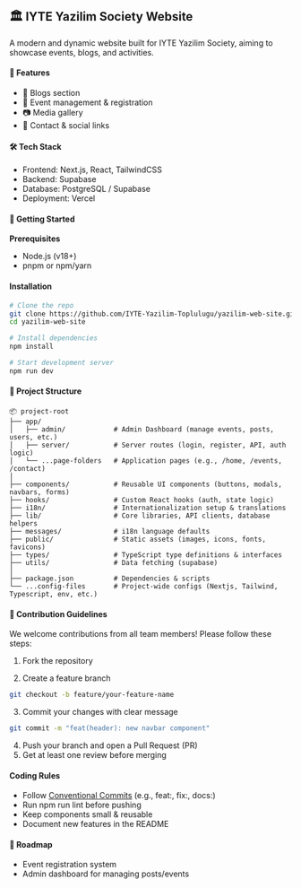 ## 🏛️ IYTE Yazilim Society Website

A modern and dynamic website built for IYTE Yazilim Society, aiming to showcase events, blogs, and activities.

#### 📌 Features
- 📰 Blogs section
- 📅 Event management & registration
- 📷 Media gallery
- 📩 Contact & social links

#### 🛠️ Tech Stack
- Frontend: Next.js, React, TailwindCSS
- Backend: Supabase
- Database: PostgreSQL / Supabase
- Deployment: Vercel

#### 🚀 Getting Started

**Prerequisites**
- Node.js (v18+)
- pnpm or npm/yarn

#### Installation
```bash
# Clone the repo
git clone https://github.com/IYTE-Yazilim-Toplulugu/yazilim-web-site.git
cd yazilim-web-site

# Install dependencies
npm install

# Start development server
npm run dev
```

#### 📂 Project Structure
```plaintext
📦 project-root
├── app/                  
│   ├── admin/            # Admin Dashboard (manage events, posts, users, etc.)
│   ├── server/           # Server routes (login, register, API, auth logic)
│   └── ...page-folders   # Application pages (e.g., /home, /events, /contact)
│
├── components/           # Reusable UI components (buttons, modals, navbars, forms)
├── hooks/                # Custom React hooks (auth, state logic)
├── i18n/                 # Internationalization setup & translations
├── lib/                  # Core libraries, API clients, database helpers
├── messages/             # i18n language defaults
├── public/               # Static assets (images, icons, fonts, favicons)
├── types/                # TypeScript type definitions & interfaces
├── utils/                # Data fetching (supabase)
│
├── package.json          # Dependencies & scripts
└── ...config-files       # Project-wide configs (Nextjs, Tailwind, Typescript, env, etc.)
```

#### 🤝 Contribution Guidelines

We welcome contributions from all team members! Please follow these steps:
1. Fork the repository

2. Create a feature branch
```bash
git checkout -b feature/your-feature-name
```

3. Commit your changes with clear message
```bash
git commit -m "feat(header): new navbar component"
```

4.	Push your branch and open a Pull Request (PR)
5.	Get at least one review before merging

#### Coding Rules
- Follow [Conventional Commits](https://www.conventionalcommits.org/en/v1.0.0/) (e.g., feat:, fix:, docs:)
- Run npm run lint before pushing
- Keep components small & reusable
- Document new features in the README

#### 📌 Roadmap
- Event registration system
- Admin dashboard for managing posts/events
